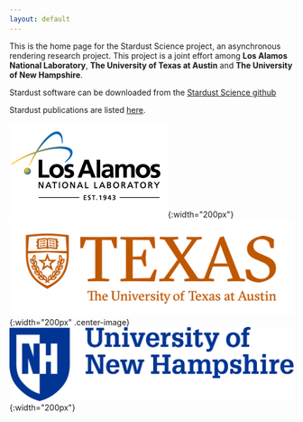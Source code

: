 ```yaml
---
layout: default
---
```


This is the home page for the Stardust Science project, an asynchronous rendering research project. This project is a joint effort among **Los Alamos National Laboratory**, **The University of Texas at Austin** and **The University of New Hampshire**. 

Stardust software can be downloaded from the [Stardust Science
github](http://www.github.com/stardustscience)

Stardust publications are listed [here](pages/publications.html).

![logo](/assets/lanl-logo-footer.png){:width="200px"}
![logo](/assets/ut_logo.png){:width="200px" .center-image}
![logo](/assets/unh_logo.png){:width="200px"}

